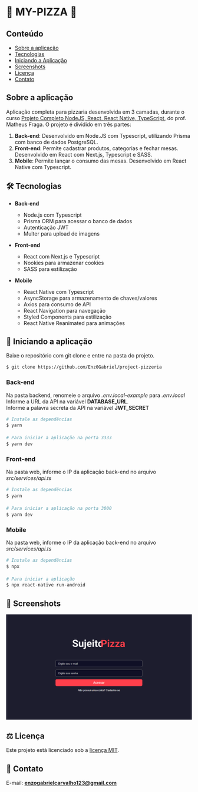 # 🍕 MY-PIZZA 🍕

## Conteúdo
* [Sobre a aplicação](#sobre-a-aplicação)
* [Tecnologias](#hammer_and_wrench-tecnologias)
* [Iniciando a Aplicação](#car-Iniciando-a-aplicação)
* [Screenshots](#camera_flash-screenshots)
* [Licença](#balance_scale-licença)
* [Contato](#email-contato)

## Sobre a aplicação
Aplicação completa para pizzaria desenvolvida em 3 camadas, durante o curso [Projeto Completo NodeJS, React, React Native, TypeScript](https://www.udemy.com/course/dev-fullstack/), do prof. Matheus Fraga. O projeto é dividido em três partes:
<br />
1. **Back-end**: Desenvolvido em Node.JS com Typescript, utilizando Prisma com banco de dados PostgreSQL.
2. **Front-end**: Permite cadastrar produtos, categorias e fechar mesas. Desenvolvido em React com Next.js, Typescript e SASS.
3. **Mobile**: Permite lançar o consumo das mesas. Desenvolvido em React Native com Typescript.

## :hammer_and_wrench: Tecnologias
* **Back-end**
  * Node.js com Typescript
  * Prisma ORM para acessar o banco de dados
  * Autenticação JWT
  * Multer para upload de imagens

* **Front-end**
  * React com Next.js e Typescript
  * Nookies para armazenar cookies
  * SASS para estilização

* **Mobile**
  * React Native com Typescript
  * AsyncStorage para armazenamento de chaves/valores
  * Axios para consumo de API
  * React Navigation para navegação
  * Styled Components para estilização
  * React Native Reanimated para animações

## :car: Iniciando a aplicação
Baixe o repositório com git clone e entre na pasta do projeto.
```bash
$ git clone https://github.com/Enz0Gabriel/project-pizzeria
```

### __Back-end__
Na pasta backend, renomeie o arquivo _.env.local-example_ para _.env.local_<br/>
Informe a URL da API na variável __DATABASE_URL__.<br/>
Informe a palavra secreta da API na variável __JWT_SECRET__<br/>
```bash
# Instale as dependências
$ yarn

# Para iniciar a aplicação na porta 3333
$ yarn dev
```
### __Front-end__
  Na pasta web, informe o IP da aplicação back-end no arquivo _src/services/api.ts_<br/>
```bash
# Instale as dependências
$ yarn

# Para iniciar a aplicação na porta 3000
$ yarn dev
```
### __Mobile__
  Na pasta web, informe o IP da aplicação back-end no arquivo _src/services/api.ts_<br/>
```bash
# Instale as dependências
$ npx

# Para iniciar a aplicação
$ npx react-native run-android
```

## :camera_flash: Screenshots
![](https://github.com/Enz0Gabriel/project-pizzeria/blob/main/frontend/src/assets/pizza-web.gif)

## :balance_scale: Licença
Este projeto está licenciado sob a [licença MIT](LICENSE).

## :email: Contato

E-mail: [**enzogabrielcarvalho123@gmail.com**](mailto:enzogabrielcarvalho123@gmail.com)
